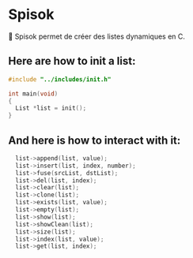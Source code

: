 # Spisok
📜 Spisok permet de créer des listes dynamiques en C.

## Here are how to init a list:

```c
#include "../includes/init.h"

int main(void)
{
  List *list = init();
}
```

## And here is how to interact with it:

```c
  list->append(list, value);
  list->insert(list, index, number);
  list->fuse(srcList, dstList);
  list->del(list, index);
  list->clear(list);
  list->clone(list);
  list->exists(list, value);
  list->empty(list);
  list->show(list);
  list->showClean(list);
  list->size(list);
  list->index(list, value);
  list->get(list, index);
```
